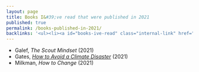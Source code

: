 ```yaml
---
layout: page
title: Books I&#39;ve read that were published in 2021
published: true
permalink: /books-published-in-2021/
backlinks: '<ul><li><a id="books-ive-read" class="internal-link" href="/books-ive-read/">Books I&#39;ve read</a></li></ul>'
---
```


* Galef, _The Scout Mindset_ (2021) 
* Gates, _<a id="gates-climate-disaster" class="internal-link" href="/gates-climate-disaster/">How to Avoid a Climate Disaster</a>_ (2021) 
* Milkman, _How to Change_ (2021) 
